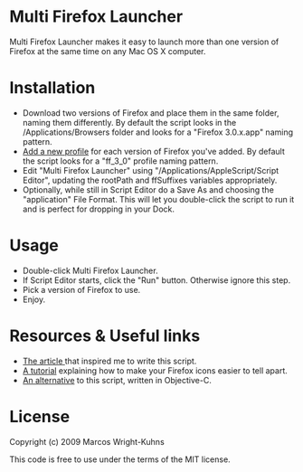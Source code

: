 Multi Firefox Launcher
=====

Multi Firefox Launcher makes it easy to launch more than one version of Firefox at the same time on any Mac OS X computer.

Installation
=====

* Download two versions of Firefox and place them in the same folder, naming them differently. By default the script looks in the /Applications/Browsers folder and looks for a "Firefox 3.0.x.app" naming pattern.
* [Add a new profile](http://support.mozilla.com/en-US/kb/Managing+profiles) for each version of Firefox you've added. By default the script looks for a "ff_3_0" profile naming pattern.
* Edit "Multi Firefox Launcher" using "/Applications/AppleScript/Script Editor", updating the rootPath and ffSuffixes variables appropriately.
* Optionally, while still in Script Editor do a Save As and choosing the "application" File Format. This will let you double-click the script to run it and is perfect for dropping in your Dock.

Usage
=====

* Double-click Multi Firefox Launcher.
* If Script Editor starts, click the "Run" button. Otherwise ignore this step.
* Pick a version of Firefox to use.
* Enjoy.

Resources & Useful links
=====

* [The article ](http://blog.codefront.net/2007/08/20/how-to-have-firefox-3-and-firefox-2-running-at-the-same-time/) that inspired me to write this script.
* [A tutorial](http://drnicwilliams.com/2009/11/16/making-a-pretty-firefox-beta-application-icon/) explaining how to make your Firefox icons easier to tell apart.
* [An alternative](http://davemartorana.com/multifirefox/) to this script, written in Objective-C.

License
=====

Copyright (c) 2009 Marcos Wright-Kuhns

This code is free to use under the terms of the MIT license.